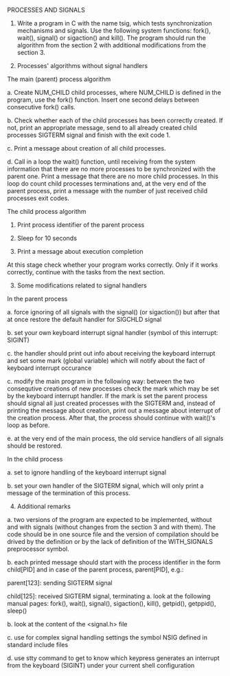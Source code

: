  PROCESSES AND SIGNALS


1. Write a program in C with the name tsig, which tests synchronization
  mechanisms and signals. Use the following system functions: fork(), wait(),
  signal() or sigaction() and kill(). The program should run the algorithm 
  from the section 2 with additional modifications from the section 3.


2. Processes' algorithms without signal handlers

  The main (parent) process algorithm

  a. Create NUM_CHILD child processes, where NUM_CHILD is defined in the
  program, use the fork() function. Insert one second delays between
  consecutive fork() calls.

  b. Check whether each of the child processes has been correctly created. If
  not, print an appropriate message, send to all already created child
  processes SIGTERM signal and finish with the exit code 1.

  c. Print a message about creation of all child processes.

  d. Call in a loop the wait() function, until receiving from the system
  information that there are no more processes to be synchronized with the
  parent one. Print a message that there are no more child processes. In this
  loop do count child processes terminations and, at the very end of the
  parent process, print a message with the number of just received child
  processes exit codes.

  The child process algorithm

  1. Print process identifier of the parent process

  2. Sleep for 10 seconds

  3. Print a message about execution completion


  At this stage check whether your program works correctly. Only if it works
  correctly, continue with the tasks from the next section.


3. Some modifications related to signal handlers

  In the parent process

  a. force ignoring of all signals with the signal() (or sigaction()) but
  after that at once restore the default handler for SIGCHLD signal

  b. set your own keyboard interrupt signal handler (symbol of this interrupt:
  SIGINT)

  c. the handler should print out info about receiving the keyboard interrupt
  and set some mark (global variable) which will notify about the fact of
  keyboard interrupt occurance

  c. modify the main program in the following way: between the two consequtive
  creations of new processes check the mark which may be set by the keyboard
  interrupt handler. If the mark is set the parent process should signal all
  just created processes with the SIGTERM and, instead of printing the message
  about creation, print out a message about interrupt of the creation process.
  After that, the process should continue with wait()'s loop as before.

  e. at the very end of the main process, the old service handlers of all
  signals should be restored.


  In the child process

  a. set to ignore handling of the keyboard interrupt signal

  b. set your own handler of the SIGTERM signal, which will only print a
  message of the termination of this process.


4. Additional remarks

  a. two versions of the program are expected to be implemented, without and
  with signals (without changes from the section 3 and with them). The code
  should be in one source file and the version of compilation should be drived
  by the definition or by the lack of definition of the WITH_SIGNALS
  preprocessor symbol.

  b. each printed message should start with the process identifier in the form
  child[PID] and in case of the parent process, parent[PID], e.g.:

  parent[123]: sending SIGTERM signal 

  child[125]:  received SIGTERM signal, terminating
  a. look at the following manual pages: fork(), wait(), signal(),
  sigaction(), kill(), getpid(), getppid(), sleep()

  b. look at the content of the <signal.h> file

  c. use for complex signal handling settings the symbol NSIG defined in 
  standard include files

  d. use stty command to get to know which keypress generates an interrupt
  from the keyboard (SIGINT) under your current shell configuration

